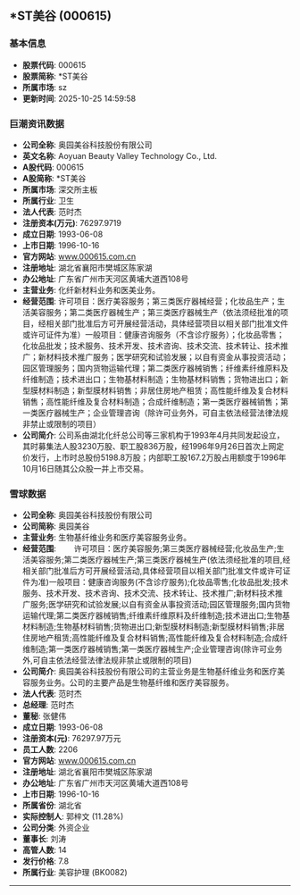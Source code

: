 ## *ST美谷 (000615)

### 基本信息

- **股票代码**: 000615
- **股票简称**: *ST美谷
- **所属市场**: sz
- **更新时间**: 2025-10-25 14:59:58

### 巨潮资讯数据

- **公司全称**: 奥园美谷科技股份有限公司
- **英文名称**: Aoyuan Beauty Valley Technology Co., Ltd.
- **A股代码**: 000615
- **A股简称**: *ST美谷
- **所属市场**: 深交所主板
- **所属行业**: 卫生
- **法人代表**: 范时杰
- **注册资本(万元)**: 76297.9719
- **成立日期**: 1993-06-08
- **上市日期**: 1996-10-16
- **官方网站**: www.000615.com.cn
- **注册地址**: 湖北省襄阳市樊城区陈家湖
- **办公地址**: 广东省广州市天河区黄埔大道西108号
- **主营业务**: 化纤新材料业务和医美业务。
- **经营范围**: 许可项目：医疗美容服务；第三类医疗器械经营；化妆品生产；生活美容服务；第二类医疗器械生产；第三类医疗器械生产（依法须经批准的项目，经相关部门批准后方可开展经营活动，具体经营项目以相关部门批准文件或许可证件为准）一般项目：健康咨询服务（不含诊疗服务）；化妆品零售；化妆品批发；技术服务、技术开发、技术咨询、技术交流、技术转让、技术推广；新材料技术推广服务；医学研究和试验发展；以自有资金从事投资活动；园区管理服务；国内货物运输代理；第二类医疗器械销售；纤维素纤维原料及纤维制造；技术进出口；生物基材料制造；生物基材料销售；货物进出口；新型膜材料制造；新型膜材料销售；非居住房地产租赁；高性能纤维及复合材料销售；高性能纤维及复合材料制造；合成纤维制造；第一类医疗器械销售；第一类医疗器械生产；企业管理咨询（除许可业务外，可自主依法经营法律法规非禁止或限制的项目）
- **公司简介**: 公司系由湖北化纤总公司等三家机构于1993年4月共同发起设立，其时募集法人股3230万股、职工股836万股，经1996年9月26日首次上网定价发行，上市时总股份5198.8万股；内部职工股167.2万股占用额度于1996年10月16日随其公众股一并上市交易。

### 雪球数据

- **公司全称**: 奥园美谷科技股份有限公司
- **公司简称**: 奥园美谷
- **主营业务**: 生物基纤维业务和医疗美容服务业务。
- **经营范围**: 　　许可项目：医疗美容服务;第三类医疗器械经营;化妆品生产;生活美容服务;第二类医疗器械生产;第三类医疗器械生产(依法须经批准的项目,经相关部门批准后方可开展经营活动,具体经营项目以相关部门批准文件或许可证件为准)一般项目：健康咨询服务(不含诊疗服务);化妆品零售;化妆品批发;技术服务、技术开发、技术咨询、技术交流、技术转让、技术推广;新材料技术推广服务;医学研究和试验发展;以自有资金从事投资活动;园区管理服务;国内货物运输代理;第二类医疗器械销售;纤维素纤维原料及纤维制造;技术进出口;生物基材料制造;生物基材料销售;货物进出口;新型膜材料制造;新型膜材料销售;非居住房地产租赁;高性能纤维及复合材料销售;高性能纤维及复合材料制造;合成纤维制造;第一类医疗器械销售;第一类医疗器械生产;企业管理咨询(除许可业务外,可自主依法经营法律法规非禁止或限制的项目)
- **公司简介**: 奥园美谷科技股份有限公司的主营业务是生物基纤维业务和医疗美容服务业务。公司的主要产品是生物基纤维和医疗美容服务。
- **法人代表**: 范时杰
- **总经理**: 范时杰
- **董秘**: 张健伟
- **成立日期**: 1993-06-08
- **注册资本(元)**: 76297.97万元
- **员工人数**: 2206
- **官方网站**: www.000615.com.cn
- **注册地址**: 湖北省襄阳市樊城区陈家湖
- **办公地址**: 广东省广州市天河区黄埔大道西108号
- **上市日期**: 1996-10-16
- **所属省份**: 湖北省
- **实际控制人**: 郭梓文 (11.28%)
- **公司分类**: 外资企业
- **董事长**: 刘涛
- **高管人数**: 14
- **发行价格**: 7.8
- **所属行业**: 美容护理 (BK0082)

---